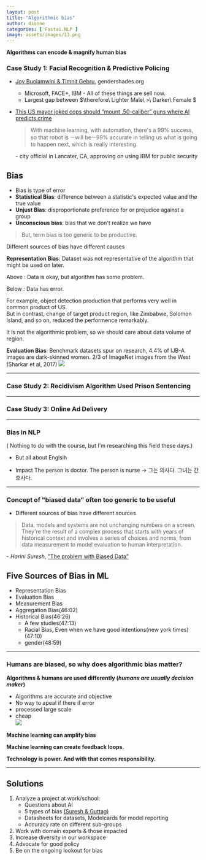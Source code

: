 ```yaml
---
layout: post
title: "Algorithmic bias"
author: dionne
categories: [ Fastai.NLP ]
image: assets/images/13.png
---
```



**Algorithms can encode & magnify human bias**

### Case Study 1: Facial Recognition & Predictive Policing

- [Joy Buolamwini & Timnit Gebru](http://proceedings.mlr.press/v81/buolamwini18a.html), gendershades.org
	- Microsoft, FACE+, IBM - All of these things are sell now.
	- Largest gap between $\therefore\  Lighter Male\ >\  Darker\ Female $
- [This US mayor joked cops should “mount .50-caliber” guns where AI predicts crime](https://qz.com/co/2405308/this-us-mayor-joked-cops-should-mount-50-caliber-guns-where-ai-predicts-crime/)


	> With machine learning, with automation, there's a 99% success, so that robot is ㅡwill beㅡ99% accurate in telling us what is going to happen next, which is really interesting. 
	
	\- city official in Lancater, CA, approving on using IBM for public security

## Bias

- Bias is type of error
- **Statistical Bias**: difference between a statistic's expected value and the true value
- **Unjust Bias**: disproportionate preference for or prejudice against a group
- **Unconscious bias**: bias that we don't realize we have


> But, term bias is too generic to be productive.


Different sources of bias have different causes

**Representation Bias**: Dataset was not representative of the algorithm that might be used on later.


Above : Data is okay, but algorithm has some problem.<br />

Below : Data has error. <br />

For example, object detection production that performs very well in common product of US.<br />
But in contrast, change of target product region, like Zimbabwe, Solomon Island, and so on, reduced the performence remarkably.<br />

It is not the algorithmic problem, so we should care about data volume of region.

**Evaluation Bias**: Benchmark datasets spur on research, 4.4% of IJB-A images are dark-skinned women. 2/3 of ImageNet images from the West (Sharkar et al, 2017) ![](https://spellonyou.github.io/images/shankar.png)

---

### Case Study 2: Recidivism Algorithm Used Prison Sentencing

---

### Case Study 3: Online Ad Delivery

---

### Bias in NLP

( Nothing to do with the course, but I'm researching this field these days.)

- But all about Englsih

- Impact
The person is doctor. The person is nurse -> 그는 의사다. 그녀는 간호사다.


--- 

### Concept of "biased data" often too generic to be useful

- Different sources of bias have different sources

> Data, models and systems are not unchanging numbers on a screen.
> They're the result of a complex process that starts with years of historical context and involves a series of choices and norms, from data measurement to model evaluation to human interpretation.

\- *Harini Suresh*, ["The problem with Biased Data"](https://medium.com/@harinisuresh/the-problem-with-biased-data-5700005e514c)

## Five Sources of Bias in ML

- Representation Bias
- Evaluation Bias
- Measurement Bias
- Aggregation Bias(46:02)
- Historical Bias(46:26)
	- A few studies(47:13)
	- Racial Bias, Even when we have good intentions(new york times)(47:10)
	- gender(48:59)

---

### Humans are biased, so why does algorithmic bias matter?

**Algorithms & humans are used differently (*humans are usually decision maker*)**
- Algorithms are accurate and objective
- No way to apeal if there if error
- processed large scale
- cheap<br /> ![](https://cphoto.asiae.co.kr/listimglink/1/2018121911092829374_1545185366.jpg)

**Machine learning can amplify bias**

**Machine learning can create feedback loops.**

**Technology is power. And with that comes responsibility.**

---

## Solutions

1. Analyze a project at work/school:
	- Questions about AI
	- 5 types of bias [(Suresh & Guttag)](https://arxiv.org/abs/1901.10002)
	- Datasheets for datasets, Modelcards for model reporting
	- Accuracy rate on different sub-groups
2. Work with domain experts & those impacted
3. Increase diversity in our workspace
4. Advocate for good policy
5. Be on the ongoing lookout for bias
